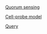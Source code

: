 <a href="https://en.wikipedia.org/wiki/Quorum_sensing" target="_blank">Quorum sensing</a>

<a href="https://en.wikipedia.org/wiki/Cell-probe_model" target="_blank">Cell-probe model</a>

<a href="https://en.wikipedia.org/wiki/Query" target="_blank">Query</a>
